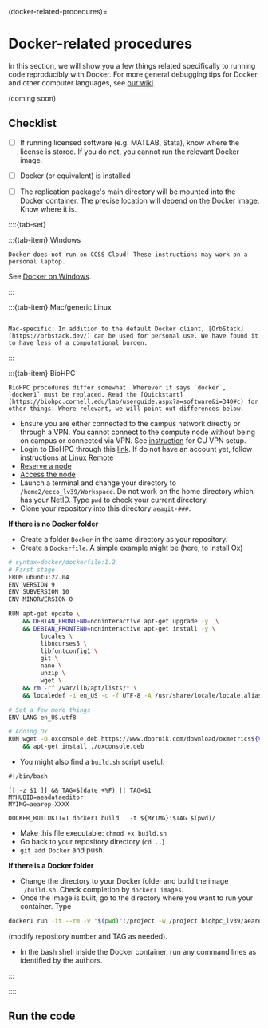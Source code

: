 (docker-related-procedures)=
# Docker-related procedures

In this section, we will show you a few things related specifically to running code reproducibly with Docker. For more general debugging tips for Docker and other computer languages, see [our wiki](https://github.com/labordynamicsinstitute/replicability-training/wiki/Docker-Tips).

(coming soon)

## Checklist

- [ ] If running licensed software (e.g. MATLAB, Stata), know where the license is stored. If you do not, you cannot run the relevant Docker image.
- [ ] Docker (or equivalent) is installed
- [ ] The replication package's main directory will be mounted into the Docker container. The precise location will depend on the Docker image. Know where it is.



::::{tab-set}

:::{tab-item}  Windows 

```{note}
Docker does not run on CCSS Cloud! These instructions may work on a personal laptop.
```

See [Docker on Windows](docker-windows-beta).

:::

:::{tab-item} Mac/generic Linux

```{note}

Mac-specific: In addition to the default Docker client, [OrbStack](https://orbstack.dev/) can be used for personal use. We have found it to have less of a computational burden.

```


::: 


:::{tab-item} BioHPC

```{note}
BioHPC procedures differ somewhat. Wherever it says `docker`, `docker1` must be replaced. Read the [Quickstart](https://biohpc.cornell.edu/lab/userguide.aspx?a=software&i=340#c) for other things. Where relevant, we will point out differences below.
```

- Ensure you are either connected to the campus network directly or through a VPN. You cannot connect to the compute node without being on campus or connected via VPN. See [instruction](https://it.cornell.edu/cuvpn) for CU VPN setup. 
- Login to BioHPC through this [link](https://biohpc.cornell.edu/login_bio.aspx?ReturnURL=/lab/labresman.aspx). If do not have an account yet, follow instructions at [Linux Remote](linux-remote)
- [Reserve a node](linux-remote)
- [Access the node](linux-remote)
- Launch a terminal and change your directory to `/home2/ecco_lv39/Workspace`. Do not work on the home directory which has your NetID. Type `pwd` to check your current directory. 
- Clone your repository into this directory `aeagit-###`.

**If there is no Docker folder**

- Create a folder `Docker` in the same directory as your repository.
- Create a `Dockerfile`. A simple example might be (here, to install Ox)

```bash
# syntax=docker/dockerfile:1.2
# First stage
FROM ubuntu:22.04 
ENV VERSION 9
ENV SUBVERSION 10
ENV MINORVERSION 0

RUN apt-get update \
    && DEBIAN_FRONTEND=noninteractive apt-get upgrade -y  \
    && DEBIAN_FRONTEND=noninteractive apt-get install -y \
         locales \
         libncurses5 \
         libfontconfig1 \
         git \
         nano \
         unzip \
         wget \
    && rm -rf /var/lib/apt/lists/* \
    && localedef -i en_US -c -f UTF-8 -A /usr/share/locale/locale.alias en_US.UTF-8

# Set a few more things
ENV LANG en_US.utf8

# Adding Ox
RUN wget -O oxconsole.deb https://www.doornik.com/download/oxmetrics${VERSION}/Ox_Console/oxconsole_${VERSION}.${SUBVERSION}-${MINORVERSION}_amd64.deb \
    && apt-get install ./oxconsole.deb
```

- You might also find a `build.sh` script useful:

```
#!/bin/bash

[[ -z $1 ]] && TAG=$(date +%F) || TAG=$1
MYHUBID=aeadataeditor
MYIMG=aearep-XXXX

DOCKER_BUILDKIT=1 docker1 build   -t ${MYIMG}:$TAG $(pwd)/

```
- Make this file executable: `chmod +x build.sh`
- Go back to your repository directory (`cd ..`)
- `git add Docker` and push.

**If there is a Docker folder**

- Change the directory to your Docker folder and build the image `./build.sh`. Check completion by `docker1 images`.
- Once the image is built, go to the directory where you want to run your container. Type

```bash
docker1 run -it --rm -v "$(pwd)":/project -w /project biohpc_lv39/aearep-###:TAG
```
(modify repository number and TAG as needed).

- In the bash shell inside the Docker container, run any command lines as identified by the authors.


::: 

::::

## Run the code
